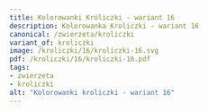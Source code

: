 ```yaml
---
title: Kolorowanki Króliczki - wariant 16
description: Kolorowanka Kroliczki - wariant 16
canonical: /zwierzeta/kroliczki
variant_of: kroliczki
image: /kroliczki/16/kroliczki-16.svg
pdf: /kroliczki/16/kroliczki-16.pdf
tags:
- zwierzeta
- kroliczki
alt: "Kolorowanki kroliczki - wariant 16"
---
```

